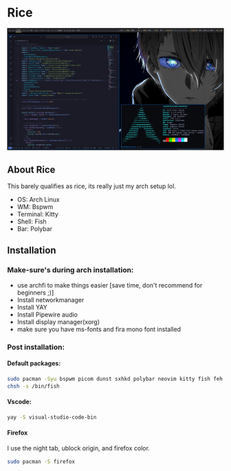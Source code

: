 # Rice

 ![Picture of arch setup](https://github.com/renishishere/rice/blob/main/arch.jpg)

## About Rice

This barely qualifies as rice, its really just my arch setup lol.

- OS: Arch Linux
- WM: Bspwm
- Terminal: Kitty
- Shell: Fish
- Bar: Polybar

## Installation

### Make-sure's during arch installation:

- use archfi to make things easier [save time, don't recommend for beginners ;)]
- Install networkmanager
- Install YAY
- Install Pipewire audio
- Install display manager(xorg)
- make sure you have ms-fonts and fira mono font installed

### Post installation:

#### Default packages:

```bash
sudo pacman -Syu bspwm picom dunst sxhkd polybar neovim kitty fish feh xsetroot xclip maim
chsh -s /bin/fish
```

#### Vscode:

```bash
yay -S visual-studio-code-bin

```

#### Firefox

I use the night tab, ublock origin, and firefox color.

```bash
sudo pacman -S firefox
```
